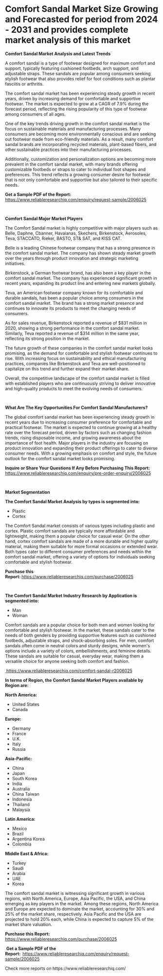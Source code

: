 <p><h1>Comfort Sandal Market Size Growing and Forecasted for period from 2024 - 2031 and provides complete market analysis of this market</h1></p><p><strong>Comfort Sandal Market Analysis and Latest Trends</strong></p>
<p><p>A comfort sandal is a type of footwear designed for maximum comfort and support, typically featuring cushioned footbeds, arch support, and adjustable straps. These sandals are popular among consumers seeking stylish footwear that also provides relief for foot conditions such as plantar fasciitis or arthritis.</p><p>The comfort sandal market has been experiencing steady growth in recent years, driven by increasing demand for comfortable and supportive footwear. The market is expected to grow at a CAGR of 7.9% during the forecast period, reflecting the rising popularity of this type of footwear among consumers of all ages.</p><p>One of the key trends driving growth in the comfort sandal market is the focus on sustainable materials and manufacturing processes. Many consumers are becoming more environmentally conscious and are seeking out footwear made from eco-friendly materials. As a result, many comfort sandal brands are incorporating recycled materials, plant-based fibers, and other sustainable practices into their manufacturing processes.</p><p>Additionally, customization and personalization options are becoming more prevalent in the comfort sandal market, with many brands offering customizable footbeds or straps to cater to individual foot shapes and preferences. This trend reflects a growing consumer desire for footwear that is not only comfortable and supportive but also tailored to their specific needs.</p></p>
<p><strong>Get a Sample PDF of the Report:&nbsp;</strong> <a href="https://www.reliableresearchiq.com/enquiry/request-sample/2006025">https://www.reliableresearchiq.com/enquiry/request-sample/2006025</a></p>
<p>&nbsp;</p>
<p><strong>Comfort Sandal Major Market Players</strong></p>
<p><p>The Comfort Sandal market is highly competitive with major players such as Belle, Daphne, Cbanner, Havaianas, Skechers, Birkenstock, Aerosoles, Teva, STACCATO, Rieker, BASTO, ST& SAT, and KISS CAT. </p><p>Belle is a leading Chinese footwear company that has a strong presence in the comfort sandal market. The company has shown steady market growth over the years through product innovation and strategic marketing initiatives. </p><p>Birkenstock, a German footwear brand, has also been a key player in the comfort sandal market. The company has experienced significant growth in recent years, expanding its product line and entering new markets globally.</p><p>Teva, an American footwear company known for its comfortable and durable sandals, has been a popular choice among consumers in the comfort sandal market. The brand has a strong market presence and continues to innovate its products to meet the changing needs of consumers.</p><p>As for sales revenue, Birkenstock reported a revenue of $831 million in 2020, showing a strong performance in the comfort sandal market. Similarly, Teva reported a revenue of $314 million in the same year, reflecting its strong position in the market.</p><p>The future growth of these companies in the comfort sandal market looks promising, as the demand for comfortable and stylish footwear continues to rise. With increasing focus on sustainability and ethical manufacturing practices, companies like Birkenstock and Teva are well-positioned to capitalize on this trend and further expand their market share. </p><p>Overall, the competitive landscape of the comfort sandal market is filled with established players who are continuously striving to deliver innovative and high-quality products to meet the evolving needs of consumers.</p></p>
<p>&nbsp;</p>
<p><strong>What Are The Key Opportunities For Comfort Sandal Manufacturers?</strong></p>
<p><p>The global comfort sandal market has been experiencing steady growth in recent years due to increasing consumer preference for comfortable and practical footwear. The market is expected to continue growing at a healthy rate over the forecast period, driven by factors such as changing fashion trends, rising disposable income, and growing awareness about the importance of foot health. Major players in the industry are focusing on product innovation and expanding their product offerings to cater to diverse consumer needs. With a growing emphasis on comfort and style, the future outlook for the comfort sandal market looks promising.</p></p>
<p><strong>Inquire or Share Your Questions If Any Before Purchasing This Report:</strong> <a href="https://www.reliableresearchiq.com/enquiry/pre-order-enquiry/2006025">https://www.reliableresearchiq.com/enquiry/pre-order-enquiry/2006025</a></p>
<p>&nbsp;</p>
<p><strong>Market Segmentation</strong></p>
<p><strong>The Comfort Sandal Market Analysis by types is segmented into:</strong></p>
<p><ul><li>Plastic</li><li>Cortex</li></ul></p>
<p><p>The Comfort Sandal market consists of various types including plastic and cortex. Plastic comfort sandals are typically more affordable and lightweight, making them a popular choice for casual wear. On the other hand, cortex comfort sandals are made of a more durable and higher quality material, making them suitable for more formal occasions or extended wear. Both types cater to different consumer preferences and needs within the comfort sandal market, offering a variety of options for individuals seeking comfortable and stylish footwear.</p></p>
<p><strong>Purchase this Report:&nbsp;</strong><a href="https://www.reliableresearchiq.com/purchase/2006025">https://www.reliableresearchiq.com/purchase/2006025</a></p>
<p>&nbsp;</p>
<p><strong>The Comfort Sandal Market Industry Research by Application is segmented into:</strong></p>
<p><ul><li>Man</li><li>Woman</li></ul></p>
<p><p>Comfort sandals are a popular choice for both men and women looking for comfortable and stylish footwear. In the market, these sandals cater to the needs of both genders by providing supportive features such as cushioned footbeds, adjustable straps, and shock-absorbing soles. For men, comfort sandals often come in neutral colors and sturdy designs, while women's options include a variety of colors, embellishments, and feminine details. These sandals are suitable for casual, everyday wear, making them a versatile choice for anyone seeking both comfort and fashion.</p></p>
<p><a href="https://www.reliableresearchiq.com/comfort-sandal-r2006025">&nbsp;https://www.reliableresearchiq.com/comfort-sandal-r2006025</a></p>
<p><strong>In terms of Region, the Comfort Sandal Market Players available by Region are:</strong></p>
<p>
    <p> <strong> North America: </strong>
        <ul>
            <li>United States</li>
            <li>Canada</li>
        </ul>
        </p> 
    <p> <strong> Europe: </strong>
        <ul>
            <li>Germany</li>
            <li>France</li>
            <li>U.K.</li>
            <li>Italy</li>
            <li>Russia</li>
        </ul>
        </p> 
    <p> <strong> Asia-Pacific: </strong>
        <ul>
            <li>China</li>
            <li>Japan</li>
            <li>South Korea</li>
            <li>India</li>
            <li>Australia</li>
            <li>China Taiwan</li>
            <li>Indonesia</li>
            <li>Thailand</li>
            <li>Malaysia</li>
        </ul>
        </p> 
    <p> <strong> Latin America: </strong>
        <ul>
            <li>Mexico</li>
            <li>Brazil</li>
            <li>Argentina Korea</li>
            <li>Colombia</li>
        </ul>
        </p> 
    <p> <strong> Middle East & Africa: </strong>
        <ul>
            <li>Turkey</li>
            <li>Saudi</li>
            <li>Arabia</li>
            <li>UAE</li>
            <li>Korea</li>
        </ul>
    </p>
    </p>
<p><p>The comfort sandal market is witnessing significant growth in various regions, with North America, Europe, Asia Pacific, the USA, and China emerging as key players in the market. Among these regions, North America and Europe are expected to dominate the market, accounting for 30% and 25% of the market share, respectively. Asia Pacific and the USA are projected to hold 20% each, while China is expected to capture 5% of the market share valuation.</p></p>
<p><strong>Purchase this Report: </strong><a href="https://www.reliableresearchiq.com/purchase/2006025">https://www.reliableresearchiq.com/purchase/2006025</a></p>
<p>&nbsp;<strong>Get a Sample PDF of the Report:&nbsp;&nbsp;</strong><a href="https://www.reliableresearchiq.com/enquiry/request-sample/2006025">https://www.reliableresearchiq.com/enquiry/request-sample/2006025</a></p>
<p><strong></strong></p>
<p>Check more reports on https://www.reliableresearchiq.com/</p>